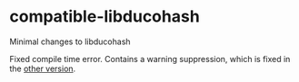 # compatible-libducohash
Minimal changes to libducohash

Fixed compile time error.
Contains a warning suppression, which is fixed in the [other version](https://github.com/profpandaa/libducohash).
